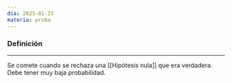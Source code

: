 ```yaml
---
dia: 2023-01-23
materia: proba
---
```

### Definición
---
Se comete cuando se rechaza una [[Hipótesis nula]] que era verdadera. Debe tener muy baja probabilidad.